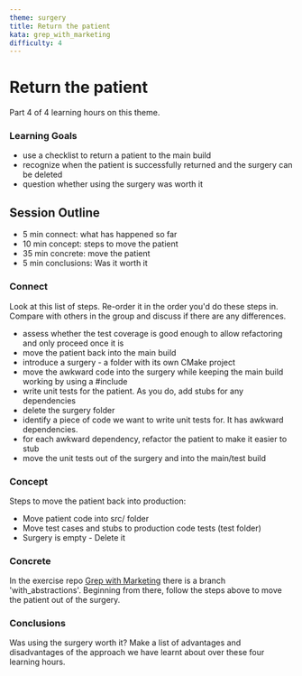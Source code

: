 ```yaml
---
theme: surgery
title: Return the patient
kata: grep_with_marketing
difficulty: 4
---
```


# Return the patient

Part 4 of 4 learning hours on this theme.

### Learning Goals
- use a checklist to return a patient to the main build
- recognize when the patient is successfully returned and the surgery can be deleted
- question whether using the surgery was worth it

## Session Outline

* 5 min connect: what has happened so far
* 10 min concept: steps to move the patient
* 35 min concrete: move the patient
* 5 min conclusions: Was it worth it

### Connect
Look at this list of steps. Re-order it in the order you'd do these steps in. Compare with others in the group and discuss if there are any differences.

- assess whether the test coverage is good enough to allow refactoring and only proceed once it is
- move the patient back into the main build
- introduce a surgery - a folder with its own CMake project
- move the awkward code into the surgery while keeping the main build working by using a #include
- write unit tests for the patient. As you do, add stubs for any dependencies
- delete the surgery folder
- identify a piece of code we want to write unit tests for. It has awkward dependencies.
- for each awkward dependency, refactor the patient to make it easier to stub
- move the unit tests out of the surgery and into the main/test build


### Concept
Steps to move the patient back into production:
- Move patient code into src/ folder
- Move test cases and stubs to production code tests (test folder)
- Surgery is empty - Delete it

### Concrete
In the exercise repo [Grep with Marketing](https://github.com/objarni/grep-with-marketing) there is a branch 'with_abstractions'. Beginning from there, follow the steps above to move the patient out of the surgery.

### Conclusions
Was using the surgery worth it? Make a list of advantages and disadvantages of the approach we have learnt about over these four learning hours.

